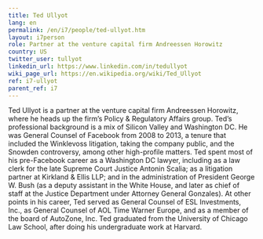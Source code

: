 ```yaml
---
title: Ted Ullyot
lang: en
permalink: /en/i7/people/ted-ullyot.htm
layout: i7person
role: Partner at the venture capital firm Andreessen Horowitz
country: US
twitter_user: tullyot
linkedin_url: https://www.linkedin.com/in/tedullyot
wiki_page_url: https://en.wikipedia.org/wiki/Ted_Ullyot
ref: i7-ullyot
parent_ref: i7
---
```

Ted Ullyot is a partner at the venture capital firm Andreessen Horowitz, where he heads up the firm’s Policy & Regulatory Affairs group. Ted’s professional background is a mix of Silicon Valley and Washington DC. He was General Counsel of Facebook from 2008 to 2013, a tenure that included the Winklevoss litigation, taking the company public, and the Snowden controversy, among other high-profile matters. Ted spent most of his pre-Facebook career as a Washington DC lawyer, including as a law clerk for the late Supreme Court Justice Antonin Scalia; as a litigation partner at Kirkland &amp; Ellis LLP; and in the administration of President George W. Bush (as a deputy assistant in the White House, and later as chief of staff at the Justice Department under Attorney General Gonzales). At other points in his career, Ted served as General Counsel of ESL Investments, Inc., as General Counsel of AOL Time Warner Europe, and as a member of the board of AutoZone, Inc. Ted graduated from the University of Chicago Law School, after doing his undergraduate work at Harvard.